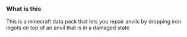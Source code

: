 ### What is this
This is a minecraft data pack that lets you repair anvils by dropping iron ingots on top of an anvil that is in a damaged state
